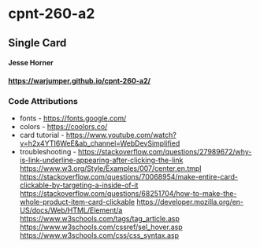 # cpnt-260-a2
## Single Card
#### Jesse Horner
#### https://warjumper.github.io/cpnt-260-a2/


### Code Attributions

- fonts - https://fonts.google.com/
- colors - https://coolors.co/
- card tutorial - https://www.youtube.com/watch?v=h2x4YTI6WeE&ab_channel=WebDevSimplified
- troubleshooting - https://stackoverflow.com/questions/27989672/why-is-link-underline-appearing-after-clicking-the-link
https://www.w3.org/Style/Examples/007/center.en.tmpl
https://stackoverflow.com/questions/70068954/make-entire-card-clickable-by-targeting-a-inside-of-it
https://stackoverflow.com/questions/68251704/how-to-make-the-whole-product-item-card-clickable
https://developer.mozilla.org/en-US/docs/Web/HTML/Element/a
https://www.w3schools.com/tags/tag_article.asp
https://www.w3schools.com/cssref/sel_hover.asp
https://www.w3schools.com/css/css_syntax.asp
